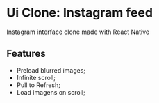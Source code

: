 # Ui Clone: Instagram feed
Instagram interface clone made with React Native

## Features

- Preload blurred images;
- Infinite scroll;
- Pull to Refresh;
- Load imagens on scroll;
